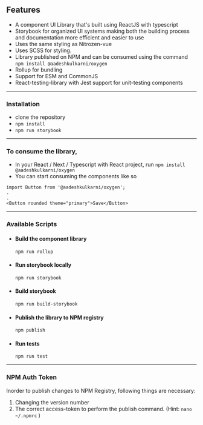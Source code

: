## Features
- A component UI Library that's built using ReactJS with typescript
- Storybook for organized UI systems making both the building process and documentation more efficient and easier to use
- Uses the same styling as Nitrozen-vue
- Uses SCSS for styling.
- Library published on NPM and can be consumed using the command ``` npm install @aadeshkulkarni/oxygen ```
- Rollup for bundling
- Support for ESM and CommonJS
- React-testing-library with Jest support for unit-testing components

------------
### Installation
- clone the repository
- ``` npm install ```
- ``` npm run storybook ```
-------------
### To consume the library,
- In your React / Next / Typescript with React project, run ``` npm install @aadeshkulkarni/oxygen ```
- You can start consuming the components like so

``` (App.js)
import Button from '@aadeshkulkarni/oxygen';
.
.
<Button rounded theme="primary">Save</Button>

```
-------------- 
### Available Scripts

- #### Build the component library 
    ``` npm run rollup ```
- #### Run storybook locally 
    ``` npm run storybook ```
- #### Build storybook 
    ``` npm run build-storybook ```
- #### Publish the library to NPM registry
    ``` npm publish ```
- #### Run tests 
    ``` npm run test ```
 
-------------

### NPM Auth Token

Inorder to publish changes to NPM Registry, following things are necessary:

1. Changing the version number
2. The correct access-token to perform the publish command. (Hint: ``` nano ~/.npmrc ``` )
